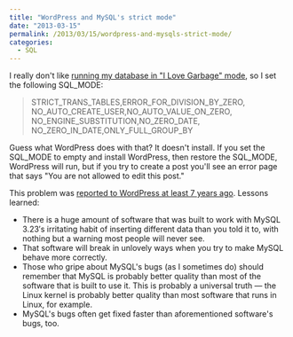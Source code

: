 ```yaml
---
title: "WordPress and MySQL's strict mode"
date: "2013-03-15"
permalink: /2013/03/15/wordpress-and-mysqls-strict-mode/
categories:
  - SQL
---
```

I really don't like [running my database in "I Love Garbage" mode][1], so I set the following SQL_MODE:

> STRICT\_TRANS\_TABLES,ERROR\_FOR\_DIVISION\_BY\_ZERO, NO\_AUTO\_CREATE\_USER,NO\_AUTO\_VALUE\_ON\_ZERO, NO\_ENGINE\_SUBSTITUTION,NO\_ZERO\_DATE, NO\_ZERO\_IN\_DATE,ONLY\_FULL\_GROUP_BY

Guess what WordPress does with that? It doesn't install. If you set the SQL\_MODE to empty and install WordPress, then restore the SQL\_MODE, WordPress will run, but if you try to create a post you'll see an error page that says "You are not allowed to edit this post."

This problem was [reported to WordPress at least 7 years ago][2]. Lessons learned:

*   There is a huge amount of software that was built to work with MySQL 3.23&#8242;s irritating habit of inserting different data than you told it to, with nothing but a warning most people will never see.
*   That software will break in unlovely ways when you try to make MySQL behave more correctly.
*   Those who gripe about MySQL's bugs (as I sometimes do) should remember that MySQL is probably better quality than most of the software that is built to use it. This is probably a universal truth &#8212; the Linux kernel is probably better quality than most software that runs in Linux, for example.
*   MySQL's bugs often get fixed faster than aforementioned software's bugs, too.

 [1]: http://www.xaprb.com/blog/2012/12/23/handling-mysqls-warnings-in-go-code/
 [2]: http://wordpress.org/support/topic/posts-not-saving-to-database
